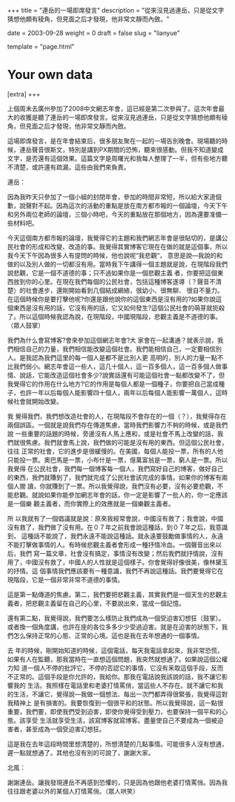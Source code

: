+++
title = "連岳的一場即席發言"
description = "從來沒見過連岳，只是從文字猜想他頗有稜角，但見面之后才發現，他非常文靜而內斂。"

date = 2003-09-28
weight = 0
draft = false
slug = "lianyue"

template = "page.html"

# Your own data
[extra]
+++

上個周末去廣州參加了2008中文網志年會，這已經是第二次參與了。這次年會最大的收獲是聽了連岳的一場即席發言。從來沒見過連岳，只是從文字猜想他頗有稜角，但見面之后才發現，他非常文靜而內斂。

這場即席發言，是在年會結束后，很多朋友聚在一起的一場告別晚會。現場聽的時候，連岳聲音很斯文，特別是講到PX期間的恐怖，聽來很感動。但我不知道變成文字，是否還有這個效果。這篇文字是周曙光和我每人整理了一半，但有些地方聽不清楚，或許還有疏漏，這些由我們來負責。

連岳：

因為我昨天只參加了一個小組的封閉年會，參加的時間非常短，所以給大家道個歉，說聲對不起。因為這次的活動的重點是放在南方都市報的一個論壇，今天下午和另外兩位老師的論壇，三個小時吧，今天的重點放在那個地方，因為還要准備一些材料吧。

今天這個南方都市報的論壇，我覺得它的主題和我們網志年會是很貼切的，是講公民社會的形成和改變、改造的事。我覺得其實博客它現在在做的就是這個事，所以我今天下午因為很多人有提問的時候，他也說呢“我悲觀“， 意思是說—我說的和做的以及別人做的一切都沒有用。當時我下午講得一個主題就是說，在現階段我們說悲觀，它是一個不道德的事；只不過如果你是一個悲觀主義 者，你要把這個東西放到你的心里。在現在我們每個的公民社會，包括這種博客遂導（？聲音不清楚）的社會進步，還剛開始看到几個結成網絡，很幼小、很無聊、 很自不量力。在這個時候你是要打擊他呢?你還是跟他說你的這個東西是沒有用的?如果你說這個東西是沒有用的話，它沒有用的話，它又如何發生?這個公民社會的萌芽就扼殺了。所以這個時候我認為說，在現階段，中國現階段，悲觀主義是不道德的事。（眾人鼓掌）

我們為什么會寫博客?會來參加這個網志年會?大 家會在一起溝通？就表示說，我們相信自己的力量，我們相信能改變這個社會。我們能相信自己，一定要相信別人。是我認為我們這里的每一個人是都不是比別人更 高明的，別人的力量一點不比我們弱小。網志年會這一些人，這几十個人，這一百多個人，這一百多個人做事情、說話，它能改造這個社會多少?說實話還有可能這個社會一點都改變不了，但我覺得它的作用在什么地方?它的作用是每個人都是一個種子，你要把自己當成種子，也許一年以后每個人能影響四十個人，兩年以后每個人能影響一萬個人，這時候社會就開始改變。

我 覺得我們，我們想改造社會的人，在現階段不會存在的一個（？），我覺得存在兩個誤區。一個就是說我們存在傳道焦慮，當時我們影響力不夠的時候，或是我們說 一些重要的話題的時候，旁邊沒有人馬上應和，或是社會不馬上改變的話，我們就很焦慮。我們就會馬上說，我們做的可能是沒有用的東西。但這個公民社會，往往 正常的社會，它的進步是很緩慢的。在美國，每個人能投一票，所有的人他只能投一票。奧巴馬是一票，小布什是一票，億萬富翁是一票，窮人是一票。所以我覺得 在公民社會，我們每一個博客每一個人，我們寫好自己的博客，做好自己的東西，我們就賺到了，我們就完成了公民社會該完成的事情。如果你的博客有兩個人閱 讀，你就賺到了一票。所以我覺得說，我們沒有必要，沒有必要悲觀，不能悲觀。就說如果你能參加網志年會的話，你一定是影響了一批人的，你一定應該是一個樂 觀主義者，而你實際上的效應就是一個樂觀主義者。

所 以我就有了一個倡議就是說：原來我經常會說，中國沒有救了；我會說，中國沒有救了，我們做了沒有用。在０７年之前我會說這種話，到０７年之后，我意識到， 這種話不能說了，我們永遠不能說這種話。就永遠要鼓勵做事情的人，永遠不能打擊做事情的人。有時候悲觀主義者會形成一種抒情冷血。一個聲音出來以后，我們 寫一篇文章，社會沒有搞定，事情沒有改變；然后我們就抒情說，沒有用了，中國沒有救了，中國人的人性就是這個樣子。你會覺得好像很美，像林黛玉的抒情。這 個事情我們應該要有一種意識，我們不再說這種話。我們要覺得它在現階段，它是一個非常非常不道德的事情。

這是第一點傳道的焦慮。第二，我們要把悲觀主義，其實我們是一個天生的悲觀主義者，把悲觀主義留在自己的心里，不要說出來，當成一個記憶。

還有第二點，我覺得說，我們要怎么樣防止我們成為一個受迫害幻想狂（鼓掌）。或者換一個角度講，也許在座的各位多多少少受過迫害。就是在迫害的狀態下，我們怎么保持正常的心態、正常的心境。這也是我在去年想通的一個事情。

去 年的時候，剛開始知道的時候，這個電話，每天我電話拿起來，我非常恐慌，如果有人在監聽，那我當時在一直想這個問題，我突然就想通了。如果說這個公權力知 道一個人不停的批評它，不停的否認它的事情，它沒有釆取這個手段，反而不正常的。這個手段是你允許的，我給你。那我在電話說我該說的話，我不讓它影響我的 生活。我照樣在電話里和老婆打情罵俏，當這些人不存在。就不讓它和我的生活，不讓它，覺得說—我做一個想法、每出一次門都弄得很緊張，我覺得這對我精神上 是有損害的。我要恢復到一個很平和的狀態。所以我覺得說，這一點很重要，我們要，即使我們受到迫害，即使你覺得受到壓力，也要保持一個平和的心態。該享受 生活就享受生活，該寫博客就寫博客。盡量使自己不要成為一個被迫害者，甚至成為一個受迫害幻想狂。

這是我在去年這段時間里想清楚的，所想清楚的几點事情。可能很多人沒有想通，遲一點就想通了。其他也沒有別的可說了，謝謝大家。

北風：

謝謝連岳。讓我發現連岳不再感到恐懼的，只是因為他跟他老婆打情罵俏。因為我往往跟老婆以外的某個人打情罵俏。（眾人哄笑）